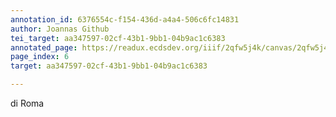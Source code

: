 ```yaml
---
annotation_id: 6376554c-f154-436d-a4a4-506c6fc14831
author: Joannas Github
tei_target: aa347597-02cf-43b1-9bb1-04b9ac1c6383
annotated_page: https://readux.ecdsdev.org/iiif/2qfw5j4k/canvas/2qfw5j4k_00000007.jpg
page_index: 6
target: aa347597-02cf-43b1-9bb1-04b9ac1c6383

---
```

<p>di Roma</p>